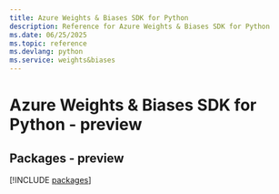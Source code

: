 ```yaml
---
title: Azure Weights & Biases SDK for Python
description: Reference for Azure Weights & Biases SDK for Python
ms.date: 06/25/2025
ms.topic: reference
ms.devlang: python
ms.service: weights&biases
---
```

# Azure Weights & Biases SDK for Python - preview
## Packages - preview
[!INCLUDE [packages](weights-&-biases-index.md)]
